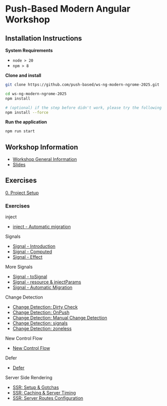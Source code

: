 # Push-Based Modern Angular Workshop

## Installation Instructions

**System Requirements**

* `node > 20`
* `npm > 8`

**Clone and install**

```bash
git clone https://github.com/push-based/ws-ng-modern-ngrome-2025.git

cd ws-ng-modern-ngrome-2025
npm install

# (optional) if the step before didn't work, please try the following
npm install --force
```

**Run the application**

```bash
npm run start
```

## Workshop Information

* [Workshop General Information](https://docs.google.com/document/d/1Y1E_HioWhMbC07KGpAbKovD8kcX8mXQLeCB9hcPzlF4/edit?usp=drive_link)
* [Slides](https://drive.google.com/drive/folders/1FY8O33FkBIq7g9BQDFrpgwiE3g51enhz?usp=drive_link)

## Exercises

[0. Project Setup](./exercises/project%20setup.md)

### Exercises

inject
* [inject - Automatic migration](exercises/inject%20-%20automatic-migration.md)

Signals
* [Signal - Introduction](exercises/signal-introduction.md)
* [Signal - Computed](exercises/signal-computed.md)
* [Signal - Effect](exercises/signal-effect.md)

More Signals
* [Signal - toSignal](exercises/signal-toSignal.md)
* [Signal - resource  & injectParams](exercises/signal-resource-injectParams.md)
* [Signal - Automatic Migration](exercises/signal-migration.md)

Change Detection
* [Change Detection: Dirty Check](./exercises/change-detection%20-%20Dirty%20Check.md)
* [Change Detection: OnPush](./exercises/change-detection%20-%20OnPush.md)
* [Change Detection: Manual Change Detection](./exercises/change-detection%20-%20manual%20cd.md)
* [Change Detection: signals](./exercises/change-detection%20-%20signals.md)
* [Change Detection: zoneless](./exercises/change-detection%20-%20zoneless.md)


New Control Flow
* [New Control Flow](exercises/new-control-flow.md)

Defer
* [Defer](./exercises/defer.md)

Server Side Rendering
* [SSR: Setup & Gotchas](exercises/ssr%20-%20setup%20%26%20gotchas.md)
* [SSR: Caching & Server Timing](exercises/ssr-simple-caching-and-server-timing.md)
* [SSR: Server Routes Configuration](exercises/ssr-server-routes-config.md)
